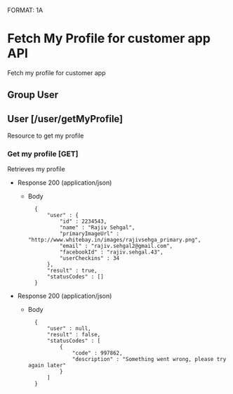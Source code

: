 FORMAT: 1A

# Fetch My Profile for customer app API
Fetch my profile for customer app

## Group User

## User [/user/getMyProfile]

Resource to get my profile

### Get my profile [GET]

Retrieves my profile


+ Response 200 (application/json)

    + Body 

            {
                "user" : {
                    "id" : 2234543,
                    "name" : "Rajiv Sehgal",
                    "primaryImageUrl" : "http://www.whitebay.in/images/rajivsehga_primary.png",
                    "email" : "rajiv.sehgal2@gmail.com",
                    "facebookId" : "rajiv.sehgal.43",
                    "userCheckins" : 34
                },
                "result" : true,
                "statusCodes" : []
            }


+ Response 200 (application/json)

    + Body 

            {
                "user" : null,
                "result" : false,
                "statusCodes" : [
                    {
                        "code" : 997862,
                        "description" : "Something went wrong, please try again later"
                    }
                ]
            }
